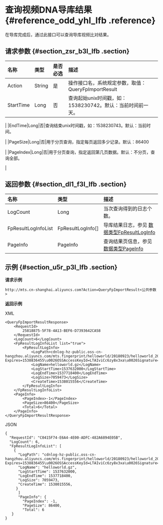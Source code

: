 # 查询视频DNA导库结果 {#reference_odd_yhl_lfb .reference}

在导库完成后，通过此接口可以查询导库视频比对结果。

## 请求参数 {#section_zsr_b3l_lfb .section}

|名称|类型|是否必选|描述|
|:-|:-|:---|:-|
|Action|String|是|操作接口名，系统规定参数，取值： QueryFpImportResult|
|StartTime|Long|否|查询起始unix时间戳，如：1538230742。默认：当前时间前一天。

|
|EndTime|Long|否|查询结束unix时间戳，如：1538230743。默认：当前时间。

|
|PageSize|Long|否|用于分页查询，指定每页返回多少记录。默认：86400

|
|PageIndex|Long|否|用于分页查询，指定返回第几页数据。默认：不分页，查询全部。

|

## 返回参数 {#section_dl1_f3l_lfb .section}

|名称|类型|描述|
|:-|:-|:-|
|LogCount|Long|当次查询得到的日志个数。|
|FpResultLogInfoList|FpResultLogInfo\[\]|导库结果日志，参见 [数据类型FpResultLogInfo](intl.zh-CN/API参考/视频DNA接口/数据类型.md#)|
|PageInfo|PageInfo|查询结果页信息，参见 [数据类型PageInfo](intl.zh-CN/API参考/视频DNA接口/数据类型.md#)|

## 示例 {#section_u5r_p3l_lfb .section}

**请求示例**

```
http://mts.cn-shanghai.aliyuncs.com?Action=QueryFpImportResult<公共参数>
```

**返回示例**

XML

```
<QueryFpImportResultResponse>
    <RequestId>
        25818875-5F78-4A13-BEF6-D7393642CA58
    </RequestId>
    <LogCount>6</LogCount>
    <FpResultLogInfoList list="true">
        <FpResultLogInfo>
            <LogPath>cdnlog-hz-public.oss-cn-hangzhou.aliyuncs.com/mts.fingerprint/helloworld/20180923/helloworld_2018_09_23.gz?Expires=1538836455\u0026OSSAccessKeyId=LTAIviCc6zy8x3xa\u0026Signature=QaxYPBk3PF546A8OSZS%2FxR0gVR8%3D</LogPath>
            <LogName>helloworld.gz</LogName>
            <LogStartTime>1537632000</LogStartTime>
            <LogEndTime>1537718400</LogEndTime>
            <LogSize>7059473</LogSize>
            <CreateTime>1538015556</CreateTime>
        </FpResultLogInfo>
    </FpResultLogInfoList>
    <PageInfo>
        <PageIndex>-1</PageIndex>
        <PageSize>86400</PageSize>
        <Total>6</Total>
    </PageInfo>
</QueryFpImportResultResponse>
```

JSON

```
{
  "RequestId": "C0415F74-E6A4-4E00-ADFC-482A6894E05B",
  "LogCount": 6,
  "FpResultLogInfoList": [
    {
      "LogPath": "cdnlog-hz-public.oss-cn-hangzhou.aliyuncs.com/mts.fingerprint/helloworld/20180923/helloworld_2018_09_2.gz?Expires=1538836455\u0026OSSAccessKeyId=LTAIviCc6zy8x3xa\u0026Signature=QaxYPBk3PF546A8OSZS%2FxR0gVR8%3D",
      "LogName": "helloworld.gz",
      "LogStartTime": 1537632000,
      "LogEndTime": 1537718400,
      "LogSize": 7059473,
      "CreateTime": 1538015556,
     }
      ]
      "PageInfo": {
        "PageIndex": -1,
        "PageSize": 86400,
        "Total": 6
   }
}
```

